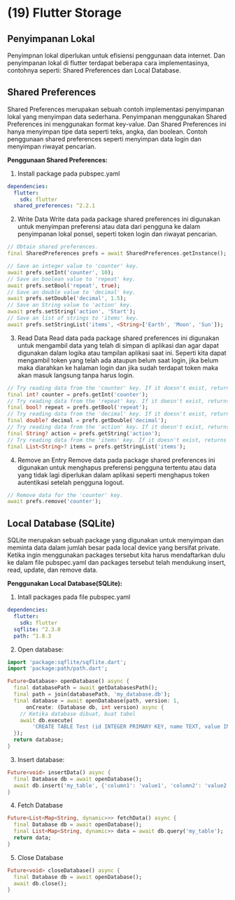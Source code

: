 # (19) Flutter Storage

## Penyimpanan Lokal
Penyimpnan lokal diperlukan untuk efisiensi penggunaan data internet. Dan penyimpanan lokal di flutter terdapat beberapa cara implementasinya, contohnya seperti: Shared Preferences dan Local Database.

## Shared Preferences
Shared Preferences merupakan sebuah contoh implementasi penyimpanan lokal yang menyimpan data sederhana. Penyimpanan menggunakan Shared Preferences ini menggunakan format key-value. Dan Shared Preferences ini hanya menyimpan tipe data seperti teks, angka, dan boolean. Contoh penggunaan shared preferences seperti menyimpan data login dan menyimpan riwayat pencarian.

**Penggunaan Shared Preferences:**
1. Install package pada pubspec.yaml
```yaml
dependencies:
  flutter: 
    sdk: flutter
  shared_preferences: ^2.2.1
```

2. Write Data
Write data pada package shared preferences ini digunakan untuk menyimpan preferensi atau data dari pengguna ke dalam penyimpanan lokal ponsel, seperti token login dan riwayat pencarian.
```dart
// Obtain shared preferences.
final SharedPreferences prefs = await SharedPreferences.getInstance();

// Save an integer value to 'counter' key.
await prefs.setInt('counter', 10);
// Save an boolean value to 'repeat' key.
await prefs.setBool('repeat', true);
// Save an double value to 'decimal' key.
await prefs.setDouble('decimal', 1.5);
// Save an String value to 'action' key.
await prefs.setString('action', 'Start');
// Save an list of strings to 'items' key.
await prefs.setStringList('items', <String>['Earth', 'Moon', 'Sun']);
```

3. Read Data
Read data pada package shared preferences ini digunakan untuk mengambil data yang telah di simpan di aplikasi dan agar dapat digunakan dalam logika atau tampilan aplikasi saat ini. Seperti kita dapat mengambil token yang telah ada ataupun belum saat login, jika belum maka diarahkan ke halaman login dan jika sudah terdapat token maka akan masuk langsung tanpa harus login.
```dart
// Try reading data from the 'counter' key. If it doesn't exist, returns null.
final int? counter = prefs.getInt('counter');
// Try reading data from the 'repeat' key. If it doesn't exist, returns null.
final bool? repeat = prefs.getBool('repeat');
// Try reading data from the 'decimal' key. If it doesn't exist, returns null.
final double? decimal = prefs.getDouble('decimal');
// Try reading data from the 'action' key. If it doesn't exist, returns null.
final String? action = prefs.getString('action');
// Try reading data from the 'items' key. If it doesn't exist, returns null.
final List<String>? items = prefs.getStringList('items');
```

4. Remove an Entry
Remove data pada package shared preferences ini digunakan untuk menghapus preferensi pengguna tertentu atau data yang tidak lagi diperlukan dalam aplikasi seperti menghapus token autentikasi setelah pengguna logout.
```dart
// Remove data for the 'counter' key.
await prefs.remove('counter');
```

## Local Database (SQLite)
SQLite merupakan sebuah package yang digunakan untuk menyimpan dan meminta data dalam jumlah besar pada local device yang bersifat private. Ketika ingin menggunakan packages tersebut kita harus mendaftarkan dulu ke dalam file pubspec.yaml dan packages tersebut telah mendukung insert, read, update, dan remove data.

**Penggunakan Local Database(SQLite):**
1. Intall packages pada file pubspec.yaml
```yaml
dependencies:
  flutter: 
    sdk: flutter
  sqflite: ^2.3.0
  path: ^1.8.3
```

2. Open database:
```dart
import 'package:sqflite/sqflite.dart';
import 'package:path/path.dart';

Future<Database> openDatabase() async {
  final databasePath = await getDatabasesPath();
  final path = join(databasePath, 'my_database.db');
  final database = await openDatabase(path, version: 1,
      onCreate: (Database db, int version) async {
    // Ketika database dibuat, buat tabel
    await db.execute(
        'CREATE TABLE Test (id INTEGER PRIMARY KEY, name TEXT, value INTEGER, num REAL)');
  });
  return database;
}
```

3. Insert database:
```dart
Future<void> insertData() async {
  final Database db = await openDatabase();
  await db.insert('my_table', {'column1': 'value1', 'column2': 'value2'});
}
```
4. Fetch Database
```dart
Future<List<Map<String, dynamic>>> fetchData() async {
  final Database db = await openDatabase();
  final List<Map<String, dynamic>> data = await db.query('my_table');
  return data;
}
```

5. Close Database
```dart
Future<void> closeDatabase() async {
  final Database db = await openDatabase();
  await db.close();
}
```